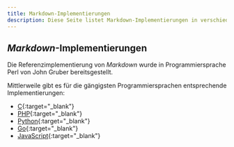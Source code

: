 ```yaml
---
title: Markdown-Implementierungen
description: Diese Seite listet Markdown-Implementierungen in verschiedenen Programmiersprachen auf.
---
```


## *Markdown*-Implementierungen

Die Referenzimplementierung von *Markdown* wurde in Programmiersprache Perl von John Gruber bereitsgestellt.

Mittlerweile gibt es für die gängigsten Programmiersprachen entsprechende Implementierungen:

* [C](https://github.com/vmg/sundown/){:target="_blank"}
* [PHP](https://michelf.ca/projects/php-markdown/){:target="_blank"}
* [Python](https://pypi.python.org/pypi/Markdown){:target="_blank"}
* [Go](https://github.com/SimonWaldherr/micromarkdownGo){:target="_blank"}
* [JavaScript](https://github.com/showdownjs/showdown){:target="_blank"}
